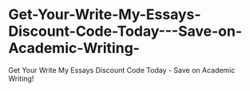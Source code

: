 # Get-Your-Write-My-Essays-Discount-Code-Today---Save-on-Academic-Writing-
Get Your Write My Essays Discount Code Today - Save on Academic Writing!
